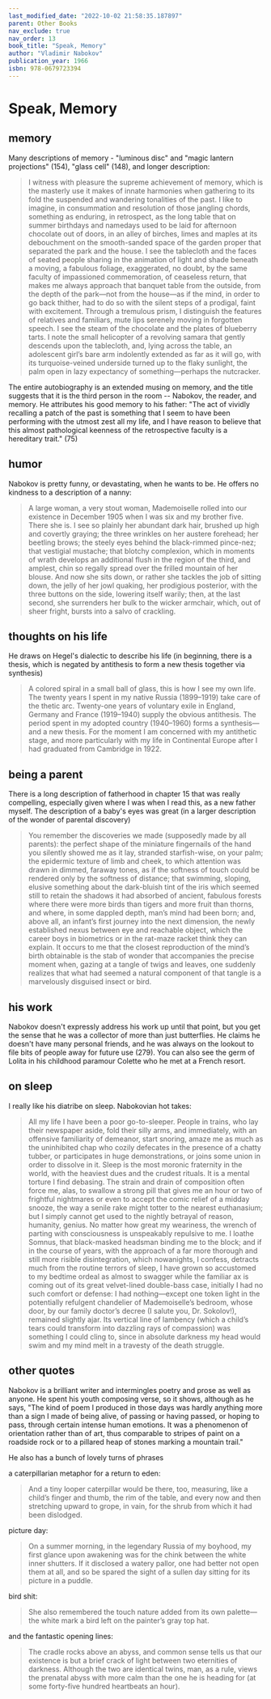 ```yaml
---
last_modified_date: "2022-10-02 21:58:35.187897"
parent: Other Books
nav_exclude: true
nav_order: 13
book_title: "Speak, Memory"
author: "Vladimir Nabokov"
publication_year: 1966
isbn: 978-0679723394
---
```


# Speak, Memory

## memory
Many descriptions of memory - "luminous disc" and "magic lantern projections" (154), "glass cell" (148), and longer description:

> I witness with pleasure the supreme achievement of memory, which is the masterly use it makes of innate harmonies when gathering to its fold the suspended and wandering tonalities of the past. I like to imagine, in consummation and resolution of those jangling chords, something as enduring, in retrospect, as the long table that on summer birthdays and namedays used to be laid for afternoon chocolate out of doors, in an alley of birches, limes and maples at its debouchment on the smooth-sanded space of the garden proper that separated the park and the house. I see the tablecloth and the faces of seated people sharing in the animation of light and shade beneath a moving, a fabulous foliage, exaggerated, no doubt, by the same faculty of impassioned commemoration, of ceaseless return, that makes me always approach that banquet table from the outside, from the depth of the park—not from the house—as if the mind, in order to go back thither, had to do so with the silent steps of a prodigal, faint with excitement. Through a tremulous prism, I distinguish the features of relatives and familiars, mute lips serenely moving in forgotten speech. I see the steam of the chocolate and the plates of blueberry tarts. I note the small helicopter of a revolving samara that gently descends upon the tablecloth, and, lying across the table, an adolescent girl’s bare arm indolently extended as far as it will go, with its turquoise-veined underside turned up to the flaky sunlight, the palm open in lazy expectancy of something—perhaps the nutcracker.

The entire autobiography is an extended musing on memory, and the title suggests that it is the third person in the room -- Nabokov, the reader, and memory. He attributes his good memory to his father: "The act of vividly recalling a patch of the past is something that I seem to have been performing with the utmost zest all my life, and I have reason to believe that this almost pathological keenness of the retrospective faculty is a hereditary trait." (75)

## humor
Nabokov is pretty funny, or devastating, when he wants to be. He offers no kindness to a description of a nanny:
> A large woman, a very stout woman, Mademoiselle rolled into our existence in December 1905 when I was six and my brother five. There she is. I see so plainly her abundant dark hair, brushed up high and covertly graying; the three wrinkles on her austere forehead; her beetling brows; the steely eyes behind the black-rimmed pince-nez; that vestigial mustache; that blotchy complexion, which in moments of wrath develops an additional flush in the region of the third, and amplest, chin so regally spread over the frilled mountain of her blouse. And now she sits down, or rather she tackles the job of sitting down, the jelly of her jowl quaking, her prodigious posterior, with the three buttons on the side, lowering itself warily; then, at the last second, she surrenders her bulk to the wicker armchair, which, out of sheer fright, bursts into a salvo of crackling.

## thoughts on his life
He draws on Hegel's dialectic to describe his life (in beginning, there is a thesis, which is negated by antithesis to form a new thesis together via synthesis)
> A colored spiral in a small ball of glass, this is how I see my own life. The twenty years I spent in my native Russia (1899–1919) take care of the thetic arc. Twenty-one years of voluntary exile in England, Germany and France (1919–1940) supply the obvious antithesis. The period spent in my adopted country (1940–1960) forms a synthesis—and a new thesis. For the moment I am concerned with my antithetic stage, and more particularly with my life in Continental Europe after I had graduated from Cambridge in 1922.

## being a parent
There is a long description of fatherhood in chapter 15 that was really compelling, especially given where I was when I read this, as a new father myself. The description of a baby's eyes was great (in a larger description of the wonder of parental discovery)

> You remember the discoveries we made (supposedly made by all parents): the perfect shape of the miniature fingernails of the hand you silently showed me as it lay, stranded starfish-wise, on your palm; the epidermic texture of limb and cheek, to which attention was drawn in dimmed, faraway tones, as if the softness of touch could be rendered only by the softness of distance; that swimming, sloping, elusive something about the dark-bluish tint of the iris which seemed still to retain the shadows it had absorbed of ancient, fabulous forests where there were more birds than tigers and more fruit than thorns, and where, in some dappled depth, man’s mind had been born; and, above all, an infant’s first journey into the next dimension, the newly established nexus between eye and reachable object, which the career boys in biometrics or in the rat-maze racket think they can explain. It occurs to me that the closest reproduction of the mind’s birth obtainable is the stab of wonder that accompanies the precise moment when, gazing at a tangle of twigs and leaves, one suddenly realizes that what had seemed a natural component of that tangle is a marvelously disguised insect or bird.

## his work
Nabokov doesn't expressly address his work up until that point, but you get the sense that he was a collector of more than just butterflies. He claims he doesn't have many personal friends, and he was always on the lookout to file bits of people away for future use (279). You can also see the germ of Lolita in his childhood paramour Colette who he met at a French resort.

## on sleep
I really like his diatribe on sleep. Nabokovian hot takes:

> All my life I have been a poor go-to-sleeper. People in trains, who lay their newspaper aside, fold their silly arms, and immediately, with an offensive familiarity of demeanor, start snoring, amaze me as much as the uninhibited chap who cozily defecates in the presence of a chatty tubber, or participates in huge demonstrations, or joins some union in order to dissolve in it. Sleep is the most moronic fraternity in the world, with the heaviest dues and the crudest rituals. It is a mental torture I find debasing. The strain and drain of composition often force me, alas, to swallow a strong pill that gives me an hour or two of frightful nightmares or even to accept the comic relief of a midday snooze, the way a senile rake might totter to the nearest euthanasium; but I simply cannot get used to the nightly betrayal of reason, humanity, genius. No matter how great my weariness, the wrench of parting with consciousness is unspeakably repulsive to me. I loathe Somnus, that black-masked headsman binding me to the block; and if in the course of years, with the approach of a far more thorough and still more risible disintegration, which nowanights, I confess, detracts much from the routine terrors of sleep, I have grown so accustomed to my bedtime ordeal as almost to swagger while the familiar ax is coming out of its great velvet-lined double-bass case, initially I had no such comfort or defense: I had nothing—except one token light in the potentially refulgent chandelier of Mademoiselle’s bedroom, whose door, by our family doctor’s decree (I salute you, Dr. Sokolov!), remained slightly ajar. Its vertical line of lambency (which a child’s tears could transform into dazzling rays of compassion) was something I could cling to, since in absolute darkness my head would swim and my mind melt in a travesty of the death struggle.


## other quotes
Nabokov is a brilliant writer and intermingles poetry and prose as well as anyone. He spent his youth composing verse, so it shows, although as he says, "The kind of poem I produced in those days was hardly anything more than a sign I made of being alive, of passing or having passed, or hoping to pass, through certain intense human emotions. It was a phenomenon of orientation rather than of art, thus comparable to stripes of paint on a roadside rock or to a pillared heap of stones marking a mountain trail."

He also has a bunch of lovely turns of phrases

a caterpillarian metaphor for a return to eden:
> And a tiny looper caterpillar would be there, too, measuring, like a child’s finger and thumb, the rim of the table, and every now and then stretching upward to grope, in vain, for the shrub from which it had been dislodged.

picture day:
> On a summer morning, in the legendary Russia of my boyhood, my first glance upon awakening was for the chink between the white inner shutters. If it disclosed a watery pallor, one had better not open them at all, and so be spared the sight of a sullen day sitting for its picture in a puddle.

bird shit:
> She also remembered the touch nature added from its own palette—the white mark a bird left on the painter’s gray top hat.

and the fantastic opening lines:
> The cradle rocks above an abyss, and common sense tells us that our existence is but a brief crack of light between two eternities of darkness. Although the two are identical twins, man, as a rule, views the prenatal abyss with more calm than the one he is heading for (at some forty-five hundred heartbeats an hour).
